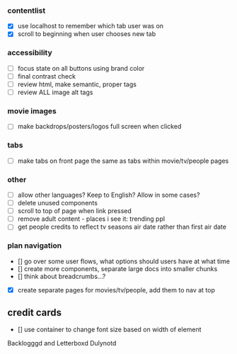 ### contentlist

-   [x] use localhost to remember which tab user was on
-   [x] scroll to beginning when user chooses new tab

### accessibility

-   [ ] focus state on all buttons using brand color
-   [ ] final contrast check
-   [ ] review html, make semantic, proper tags
-   [ ] review ALL image alt tags

### movie images

-   [ ] make backdrops/posters/logos full screen when clicked

### tabs

-   [ ] make tabs on front page the same as tabs within movie/tv/people pages

### other

-   [ ] allow other languages? Keep to English? Allow in some cases?
-   [ ] delete unused components
-   [ ] scroll to top of page when link pressed
-   [ ] remove adult content - places i see it: trending ppl
-   [ ] get people credits to reflect tv seasons air date rather than first air date

### plan navigation

-   [] go over some user flows, what options should users have at what time
-   [] create more components, separate large docs into smaller chunks
-   [] think about breadcrumbs...?
-   [x] create separate pages for movies/tv/people, add them to nav at top

## credit cards

-   [] use container to change font size based on width of element

Backlogggd and Letterboxd
Dulynotd
